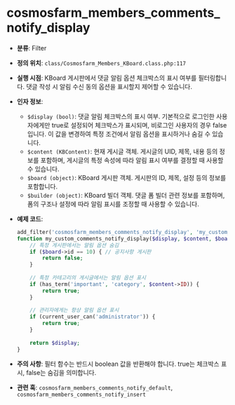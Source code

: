 # cosmosfarm_members_comments_notify_display

- **분류**: Filter
- **정의 위치**: `class/Cosmosfarm_Members_KBoard.class.php:117`
- **실행 시점**: KBoard 게시판에서 댓글 알림 옵션 체크박스의 표시 여부를 필터링합니다. 댓글 작성 시 알림 수신 동의 옵션을 표시할지 제어할 수 있습니다.
- **인자 정보**:
  - `$display (bool)`: 댓글 알림 체크박스의 표시 여부. 기본적으로 로그인한 사용자에게만 true로 설정되어 체크박스가 표시되며, 비로그인 사용자의 경우 false입니다. 이 값을 변경하여 특정 조건에서 알림 옵션을 표시하거나 숨길 수 있습니다.
  - `$content (KBContent)`: 현재 게시글 객체. 게시글의 UID, 제목, 내용 등의 정보를 포함하며, 게시글의 특정 속성에 따라 알림 표시 여부를 결정할 때 사용할 수 있습니다.
  - `$board (object)`: KBoard 게시판 객체. 게시판의 ID, 제목, 설정 등의 정보를 포함합니다.
  - `$builder (object)`: KBoard 빌더 객체. 댓글 폼 빌더 관련 정보를 포함하며, 폼의 구조나 설정에 따라 알림 표시를 조정할 때 사용할 수 있습니다.
- **예제 코드**:

  ```php
  add_filter('cosmosfarm_members_comments_notify_display', 'my_custom_comments_notify_display', 10, 4);
  function my_custom_comments_notify_display($display, $content, $board, $builder) {
      // 특정 게시판에서는 알림 옵션 숨김
      if ($board->id == 10) { // 공지사항 게시판
          return false;
      }
      
      // 특정 카테고리의 게시글에서는 알림 옵션 표시
      if (has_term('important', 'category', $content->ID)) {
          return true;
      }
      
      // 관리자에게는 항상 알림 옵션 표시
      if (current_user_can('administrator')) {
          return true;
      }
      
      return $display;
  }
  ```

- **주의 사항**: 필터 함수는 반드시 boolean 값을 반환해야 합니다. true는 체크박스 표시, false는 숨김을 의미합니다.
- **관련 훅**: `cosmosfarm_members_comments_notify_default`, `cosmosfarm_members_comments_notify_insert`
